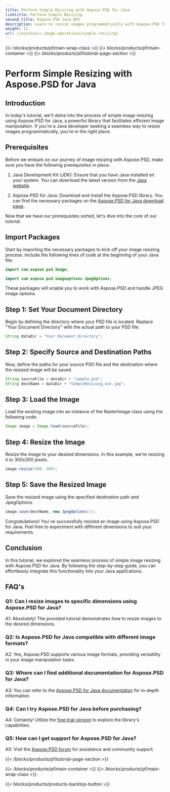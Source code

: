 ```yaml
---
title: Perform Simple Resizing with Aspose.PSD for Java
linktitle: Perform Simple Resizing
second_title: Aspose.PSD Java API
description: Learn to resize images programmatically with Aspose.PSD for Java. Follow our step-by-step guide for efficient image manipulation.
weight: 11
url: /java/basic-image-operations/simple-resizing/
---
```


{{< blocks/products/pf/main-wrap-class >}}
{{< blocks/products/pf/main-container >}}
{{< blocks/products/pf/tutorial-page-section >}}

# Perform Simple Resizing with Aspose.PSD for Java

## Introduction

In today's tutorial, we'll delve into the process of simple image resizing using Aspose.PSD for Java, a powerful library that facilitates efficient image manipulation. If you're a Java developer seeking a seamless way to resize images programmatically, you're in the right place.

## Prerequisites

Before we embark on our journey of image resizing with Aspose.PSD, make sure you have the following prerequisites in place:

1. Java Development Kit (JDK): Ensure that you have Java installed on your system. You can download the latest version from the [Java website](https://www.oracle.com/java/).

2. Aspose.PSD for Java: Download and install the Aspose.PSD library. You can find the necessary packages on the [Aspose.PSD for Java download page](https://releases.aspose.com/psd/java/).

Now that we have our prerequisites sorted, let's dive into the core of our tutorial.

## Import Packages

Start by importing the necessary packages to kick off your image resizing process. Include the following lines of code at the beginning of your Java file:

```java
import com.aspose.psd.Image;

import com.aspose.psd.imageoptions.JpegOptions;
```

These packages will enable you to work with Aspose.PSD and handle JPEG image options.

## Step 1: Set Your Document Directory

Begin by defining the directory where your PSD file is located. Replace "Your Document Directory" with the actual path to your PSD file.

```java
String dataDir = "Your Document Directory";
```

## Step 2: Specify Source and Destination Paths

Now, define the paths for your source PSD file and the destination where the resized image will be saved.

```java
String sourceFile = dataDir + "sample.psd";
String destName = dataDir + "SimpleResizing_out.jpg";
```

## Step 3: Load the Image

Load the existing image into an instance of the RasterImage class using the following code:

```java
Image image = Image.load(sourceFile);
```

## Step 4: Resize the Image

Resize the image to your desired dimensions. In this example, we're resizing it to 300x300 pixels.

```java
image.resize(300, 300);
```

## Step 5: Save the Resized Image

Save the resized image using the specified destination path and JpegOptions.

```java
image.save(destName, new JpegOptions());
```

Congratulations! You've successfully resized an image using Aspose.PSD for Java. Feel free to experiment with different dimensions to suit your requirements.

## Conclusion

In this tutorial, we explored the seamless process of simple image resizing with Aspose.PSD for Java. By following the step-by-step guide, you can effortlessly integrate this functionality into your Java applications.

## FAQ's

### Q1: Can I resize images to specific dimensions using Aspose.PSD for Java?

A1: Absolutely! The provided tutorial demonstrates how to resize images to the desired dimensions.

### Q2: Is Aspose.PSD for Java compatible with different image formats?

A2: Yes, Aspose.PSD supports various image formats, providing versatility in your image manipulation tasks.

### Q3: Where can I find additional documentation for Aspose.PSD for Java?

A3: You can refer to the [Aspose.PSD for Java documentation](https://reference.aspose.com/psd/java/) for in-depth information.

### Q4: Can I try Aspose.PSD for Java before purchasing?

A4: Certainly! Utilize the [free trial version](https://releases.aspose.com/) to explore the library's capabilities.

### Q5: How can I get support for Aspose.PSD for Java?

A5: Visit the [Aspose.PSD forum](https://forum.aspose.com/c/psd/34) for assistance and community support.

{{< /blocks/products/pf/tutorial-page-section >}}

{{< /blocks/products/pf/main-container >}}
{{< /blocks/products/pf/main-wrap-class >}}

{{< blocks/products/products-backtop-button >}}

